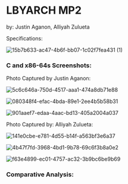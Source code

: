 
# LBYARCH MP2 

by: Justin Aganon, Alliyah Zulueta

Specifications: 

![15b7b633-ac47-4b6f-bb07-1c02f7fea431 (1)](https://github.com/user-attachments/assets/f24a6b48-cf20-4c5c-a56c-0e4834c891b4)


### C and x86-64s Screenshots: 
Photo Captured by Justin Aganon:  


![5c6c646a-750d-4517-aaa1-474a8db71e88](https://github.com/user-attachments/assets/fb11b9ac-7877-4e77-b516-dbb0d73780f5)


![080348f4-efac-4bda-89e1-2ee4b5b58b31](https://github.com/user-attachments/assets/f5931b21-3c13-4f98-bd11-7841ac03fd74)


![901aaef7-edaa-4aac-bd13-405a2004a037](https://github.com/user-attachments/assets/ff2f5f95-e73b-455e-be1a-a9387bb65db1)


Photo Captured by: Alliyah Zulueta: 

![141e0cbe-e781-4d55-b14f-a563bf3e6a37](https://github.com/user-attachments/assets/b832a67d-8251-45b6-9414-28dbcc53fcd5)



![4b47f7fd-3968-4bd1-9b78-69c6f3b8a0e2](https://github.com/user-attachments/assets/1716d47c-8881-4b7e-a1d5-fc8af5214bd5)




![f63e4899-ec01-4757-ac32-3b9bc6be9b69](https://github.com/user-attachments/assets/1f95c282-2b7a-426f-afbe-a7a3f27e4c28)



### Comparative Analysis: 



